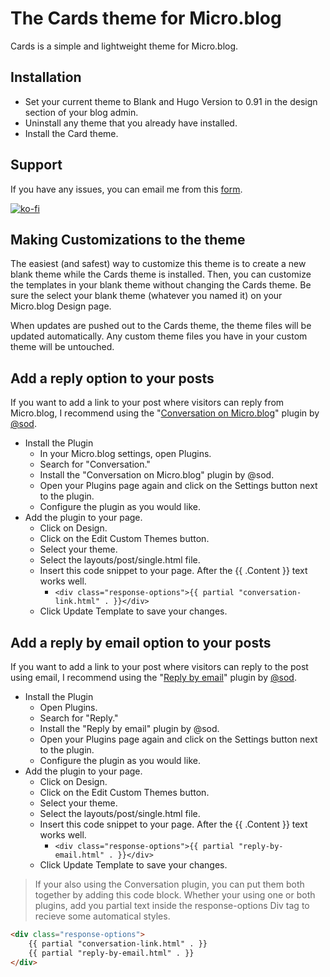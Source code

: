 # The Cards theme for Micro.blog
Cards is a simple and lightweight theme for Micro.blog.

## Installation
- Set your current theme to Blank and Hugo Version to 0.91 in the design section of your blog admin.
- Uninstall any theme that you already have installed.
- Install the Card theme.

## Support
If you have any issues, you can email me from this [form](https://ericgregorich.com/email/).

[![ko-fi](https://ko-fi.com/img/githubbutton_sm.svg)](https://ko-fi.com/M4M0DLOZR)

## Making Customizations to the theme
The easiest (and safest) way to customize this theme is to create a new blank theme while the Cards theme is installed. Then, you can customize the templates in your blank theme without changing the Cards theme. Be sure the select your blank theme (whatever you named it) on your Micro.blog Design page.

When updates are pushed out to the Cards theme, the theme files will be updated automatically. Any custom theme files you have in your custom theme will be untouched.

## Add a reply option to your posts
If you want to add a link to your post where visitors can reply from Micro.blog, I recommend using the "[Conversation on Micro.blog](https://github.com/svendahlstrand/plugin-conversation-on-mb)" plugin by [@sod](https://micro.blog/sod).

-   Install the Plugin
    -   In your Micro.blog settings, open Plugins.
    -   Search for "Conversation."
    -   Install the "Conversation on Micro.blog" plugin by @sod.
    -   Open your Plugins page again and click on the Settings button next to the plugin.
    -   Configure the plugin as you would like.
-   Add the plugin to your page.
    -   Click on Design.
    -   Click on the Edit Custom Themes button.
    -   Select your theme.
    -   Select the layouts/post/single.html file.
    -   Insert this code snippet to your page. After the {{ .Content }} text works well.
        - `<div class="response-options">{{ partial "conversation-link.html" . }}</div>`
    -   Click Update Template to save your changes.

## Add a reply by email option to your posts
If you want to add a link to your post where visitors can reply to the post using email, I recommend using the "[Reply by email](https://github.com/svendahlstrand/plugin-reply-by-email)" plugin by [@sod](https://micro.blog/sod).

- Install the Plugin
	- Open Plugins.
	- Search for "Reply."
	- Install the "Reply by email" plugin by @sod.
	- Open your Plugins page again and click on the Settings button next to the plugin.
	- Configure the plugin as you would like.
- Add the plugin to your page.
	- Click on Design.
	- Click on the Edit Custom Themes button.
	- Select your theme.
	- Select the layouts/post/single.html file.
	- Insert this code snippet to your page. After the {{ .Content }} text works well.
		- `<div class="response-options">{{ partial "reply-by-email.html" . }}</div>`
	- Click Update Template to save your changes.

> If your also using the Conversation plugin, you can put them both together by adding this code block. Whether your using one or both plugins, add you partial text inside the response-options Div tag to recieve some automatical styles.

```html
<div class="response-options">
	{{ partial "conversation-link.html" . }}
	{{ partial "reply-by-email.html" . }}
</div>
```